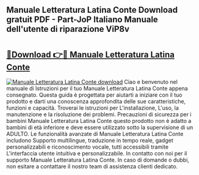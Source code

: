 ## Manuale Letteratura Latina Conte Download gratuit PDF - Part-JoP Italiano Manuale dell'utente di riparazione ViP8v

# <h2><a href="http://dfdky73.blite.top/?on=Manuale+Letteratura+Latina+Conte">🔗Download 👉🔴 Manuale Letteratura Latina Conte</a></h2>

[![Manuale Letteratura Latina Conte download](https://i.imgur.com/lujVjoI.png)](http://dfdky73.blite.top/?on=Manuale+Letteratura+Latina+Conte)
Ciao e benvenuto nel manuale di Istruzioni per il tuo Manuale Letteratura Latina Conte appena consegnato. Questa guida è progettata per aiutarti a iniziare con il tuo prodotto e darti una conoscenza approfondita delle sue caratteristiche, funzioni e capacità. Troverai le istruzioni per L'installazione, L'uso, la manutenzione e la risoluzione dei problemi. Precauzioni di sicurezza per i bambini Manuale Letteratura Latina Conte questo prodotto non è adatto a bambini di età inferiore e deve essere utilizzato sotto la supervisione di un ADULTO. Le funzionalità avanzate di Manuale Letteratura Latina Conte includono Supporto multilingue, traduzione in tempo reale, gadget personalizzabili e riconoscimento vocale, tutti accessibili tramite L'interfaccia utente intuitiva e personalizzabile. In contatto con noi per il supporto Manuale Letteratura Latina Conte. In caso di domande o dubbi, non esitare a contattare il nostro team di assistenza clienti dedicato.
